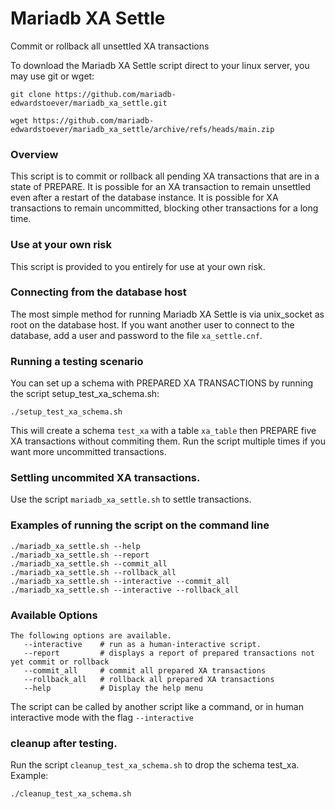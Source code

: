 # Mariadb XA Settle
Commit or rollback all unsettled XA transactions

To download the Mariadb XA Settle script direct to your linux server, you may use git or wget:
```
git clone https://github.com/mariadb-edwardstoever/mariadb_xa_settle.git
```
```
wget https://github.com/mariadb-edwardstoever/mariadb_xa_settle/archive/refs/heads/main.zip
```

### Overview
This script is to commit or rollback all pending XA transactions that are in a state of PREPARE. It is possible for an XA transaction to remain unsettled even after a restart of the database instance. It is possible for XA transactions to remain uncommitted, blocking other transactions for a long time.

### Use at your own risk
This script is provided to you entirely for use at your own risk. 

### Connecting from the database host
The most simple method for running Mariadb XA Settle is via unix_socket as root on the database host. If you want another user to connect to the database, add a user and password to the file `xa_settle.cnf`.

### Running a testing scenario
You can set up a schema with PREPARED XA TRANSACTIONS by running the script setup_test_xa_schema.sh:
```
./setup_test_xa_schema.sh
```
This will create a schema `test_xa` with a table `xa_table` then PREPARE five XA transactions without commiting them. Run the script multiple times if you want more uncommitted transactions.

### Settling uncommited XA transactions.

Use the script `mariadb_xa_settle.sh` to settle transactions.

### Examples of running the script on the command line
```
./mariadb_xa_settle.sh --help
./mariadb_xa_settle.sh --report
./mariadb_xa_settle.sh --commit_all
./mariadb_xa_settle.sh --rollback_all
./mariadb_xa_settle.sh --interactive --commit_all
./mariadb_xa_settle.sh --interactive --rollback_all
```

### Available Options
```
The following options are available.
   --interactive    # run as a human-interactive script.
   --report         # displays a report of prepared transactions not yet commit or rollback
   --commit_all     # commit all prepared XA transactions
   --rollback_all   # rollback all prepared XA transactions
   --help           # Display the help menu
```
The script can be called by another script like a command, or in human interactive mode with the flag `--interactive`

### cleanup after testing. 
Run the script `cleanup_test_xa_schema.sh` to drop the schema test_xa. Example:
```
./cleanup_test_xa_schema.sh
```
